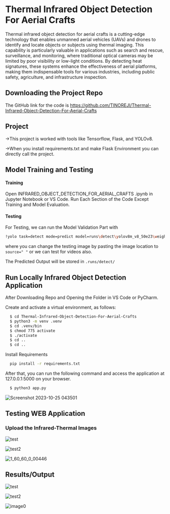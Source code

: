 
# Thermal Infrared Object Detection For Aerial Crafts 

Thermal infrared object detection for aerial crafts is a cutting-edge technology that enables unmanned aerial vehicles (UAVs) and drones to identify and locate objects or subjects using thermal imaging. This capability is particularly valuable in applications such as search and rescue, surveillance, and monitoring, where traditional optical cameras may be limited by poor visibility or low-light conditions. By detecting heat signatures, these systems enhance the effectiveness of aerial platforms, making them indispensable tools for various industries, including public safety, agriculture, and infrastructure inspection.

## Downloading the Project Repo

The GitHub link for the code is https://github.com/TINOREJI/Thermal-Infrared-Object-Detection-For-Aerial-Crafts

##  Project
->This project is worked with tools like Tensorflow, Flask, and YOLOv8.

->When you install requirements.txt and make Flask Environment you can directly call the project.

## Model Training and Testing
#### Training
Open INFRARED_OBJECT_DETECTION_FOR_AERIAL_CRAFTS .ipynb in Jupyter Notebook or VS Code.
Run Each Section of the Code Except Training and Model Evaluation. 
#### Testing
For Testing, we can run the Model Validation Part with 
```bash
!yolo task=detect mode=predict model=runs\detect\yolov8m_v8_50e23\weights\best.pt source="upload/test2.jpg" 
```
where you can change the testing image by pasting the image location to `source=" "` or we can test for videos also.

The Predicted Output will be stored in `.runs/detect/`

## Run Locally Infrared Object Detection Application
After Downloading Repo and Opening the Folder in VS Code or PyCharm.

Create and activate a virtual environment, as follows:
```bash
  $ cd Thermal-Infrared-Object-Detection-For-Aerial-Crafts
  $ python3 -m venv .venv 
  $ cd .venv/bin
  $ chmod 775 activate
  $ ./activate
  $ cd ..
  $ cd ..
```
Install Requirements

```bash
  pip install -r requirements.txt
```

After that, you can run the following command and access the application at 127.0.0.1:5000 on your browser.
```bash
  $ python3 app.py
```
![Screenshot 2023-10-25 043501](https://github.com/TINOREJI/NP/assets/95184183/983bd6ef-3032-459f-b3d8-6a6cc1cad3f5)


## Testing WEB Application
### Upload the Infrared-Thermal Images

![test](https://github.com/TINOREJI/NP/assets/95184183/608cdc1c-010b-4fe9-9fb8-0a5e6dde4e7e)

![test2](https://github.com/TINOREJI/NP/assets/95184183/0a74c8e3-9830-40f9-89df-02b10b77a16c)

![1_60_60_0_00446](https://github.com/TINOREJI/NP/assets/95184183/a0435a7c-d721-47ab-9399-14e82157c589)

## Results/Output
![test](https://github.com/TINOREJI/NP/assets/95184183/ccc546e7-9de2-4d23-92bf-3e4a730e2e7b)

![test2](https://github.com/TINOREJI/NP/assets/95184183/08b05572-4608-4faa-bd52-8e131d322824)

![image0](https://github.com/TINOREJI/NP/assets/95184183/6c4dc0a0-4bb1-462a-922a-a69d8dd4284a)



